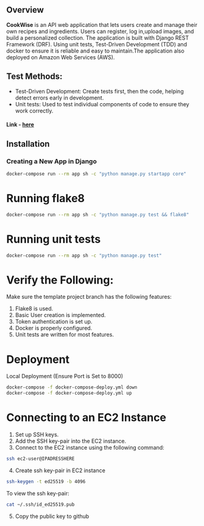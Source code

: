 
## Overview

**CookWise** is an API web application that lets users create and manage their own recipes and ingredients. Users can register, log in,upload images, and build a personalized collection. The application is built with Django REST Framework (DRF). Using unit tests, Test-Driven Development (TDD) and docker to ensure it is reliable and easy to maintain.The application also deployed on Amazon Web Services (AWS).

## Test Methods:
- Test-Driven Development: Create tests first, then the code, helping detect errors early in development.
- Unit tests: Used to test individual components of code to ensure they work correctly.


#### Link - [here](http://ec2-3-83-146-24.compute-1.amazonaws.com/api/docs/)

## Installation

### Creating a New App in Django
```bash
docker-compose run --rm app sh -c "python manage.py startapp core"
```

# Running flake8

```bash
docker-compose run --rm app sh -c "python manage.py test && flake8"
```

# Running unit tests

```bash
docker-compose run --rm app sh -c "python manage.py test"
```
# Verify the Following:
Make sure the template project branch has the following features:

1. Flake8 is used.
2. Basic User creation is implemented.
3. Token authentication is set up.
4. Docker is properly configured.
5. Unit tests are written for most features.
   
# Deployment

Local Deployment (Ensure Port is Set to 8000)

```bash
docker-compose -f docker-compose-deploy.yml down
docker-compose -f docker-compose-deploy.yml up
```

# Connecting to an EC2 Instance

1. Set up SSH keys.
2. Add the SSH key-pair into the EC2 instance.
3. Connect to the EC2 instance using the following command:

```bash
ssh ec2-user@IPADRESSHERE
```

4. Create ssh key-pair in EC2 instance

```bash
ssh-keygen -t ed25519 -b 4096
```

To view the ssh key-pair:

```bash
cat ~/.ssh/id_ed25519.pub
```

5. Copy the public key to github
